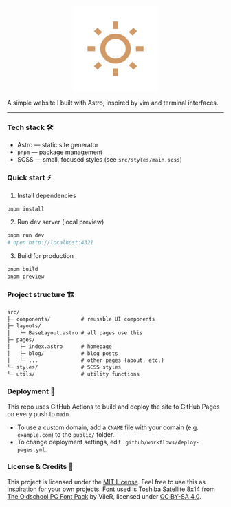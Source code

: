 <div align="center">
  <img src="public/android-chrome-512x512.png" alt="Site Icon" width="200">
</div>

A simple website I built with Astro, inspired by vim and terminal interfaces.

---

### Tech stack 🛠️

- Astro — static site generator
- `pnpm` — package management
- SCSS — small, focused styles (see `src/styles/main.scss`)

### Quick start ⚡️

1. Install dependencies

```bash
pnpm install
```

2. Run dev server (local preview)

```bash
pnpm run dev
# open http://localhost:4321
```

3. Build for production

```bash
pnpm build
pnpm preview
```

### Project structure 🏗️

```
src/
├─ components/          # reusable UI components
├─ layouts/
│   └─ BaseLayout.astro # all pages use this
├─ pages/
│   ├─ index.astro      # homepage
│   ├─ blog/            # blog posts
│   └─ ...              # other pages (about, etc.)
└─ styles/              # SCSS styles
└─ utils/               # utility functions
```

### Deployment 🚀

This repo uses GitHub Actions to build and deploy the site to GitHub Pages on every push to `main`.

- To use a custom domain, add a `CNAME` file with your domain (e.g. `example.com`) to the `public/` folder.
- To change deployment settings, edit `.github/workflows/deploy-pages.yml`.

### License & Credits 🪪

This project is licensed under the [MIT License](LICENSE). Feel free to use this as inspiration for your own projects. Font used is Toshiba Satellite 8x14 from [The Oldschool PC Font Pack](https://int10h.org/oldschool-pc-fonts/) by VileR, licensed under [CC BY-SA 4.0](https://creativecommons.org/licenses/by-sa/4.0/).
